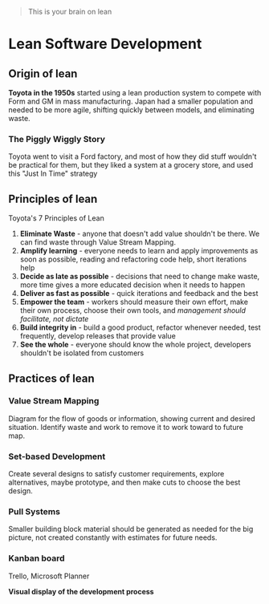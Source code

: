 >This is your brain on lean

# Lean Software Development

## Origin of lean
**Toyota in the 1950s** started using a lean production system to compete with Form and GM in mass manufacturing. Japan had a smaller population and needed to be more agile, shifting quickly between models, and eliminating waste.

### The Piggly Wiggly Story
Toyota went to visit a Ford factory, and most of how they did stuff wouldn't be practical for them, but they liked a system at a grocery store, and used this "Just In Time" strategy


## Principles of lean
Toyota's 7 Principles of Lean

1. **Eliminate Waste** - anyone that doesn't add value shouldn't be there. We can find waste through Value Stream Mapping.
2. **Amplify learning** - everyone needs to learn and apply improvements as soon as possible, reading and refactoring code help, short iterations help
3. **Decide as late as possible** - decisions that need to change make waste, more time gives a more educated decision when it needs to happen
4. **Deliver as fast as possible** - quick iterations and feedback and the best
5. **Empower the team** - workers should measure their own effort, make their own process, choose their own tools, and *management should facilitate, not dictate*
6. **Build integrity in** - build a good product, refactor whenever needed, test frequently, develop releases that provide value
7. **See the whole** - everyone should know the whole project, developers shouldn't be isolated from customers

## Practices of lean

### Value Stream Mapping
Diagram for the flow of goods or information, showing current and desired situation. Identify waste and work to remove it to work toward to future map.

### Set-based Development
Create several designs to satisfy customer requirements, explore alternatives, maybe prototype, and then make cuts to choose the best design.

### Pull Systems
Smaller building block material should be generated as needed for the big picture, not created constantly with estimates for future needs.

### Kanban board
Trello, Microsoft Planner

**Visual display of the development process**
